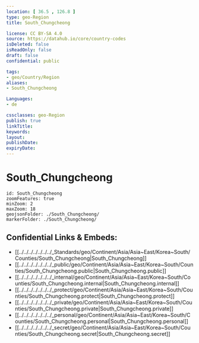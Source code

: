 ```yaml
---
location: [ 36.5 , 126.8 ] 
type: geo-Region
title: South_Chungcheong

license: CC BY-SA 4.0
source: https://datahub.io/core/country-codes
isDeleted: false
isReadOnly: false
draft: false
confidential: public

tags:
- geo/Country/Region
aliases:
- South_Chungcheong

Languages:
- de

cssclasses: geo-Region
publish: true
linkTitle: 
keywords: 
layout: 
publishDate: 
expiryDate: 
---
```


# South_Chungcheong

```leaflet
id: South_Chungcheong
zoomFeatures: true 
minZoom: 2 
maxZoom: 18
geojsonFolder: ./South_Chungcheong/
markerFolder: ./South_Chungcheong/
```


## Confidential Links & Embeds: 
- [[../../../../../../../_Standards/geo/Continent/Asia/Asia~East/Korea~South/Counties/South_Chungcheong|South_Chungcheong]] 
- [[../../../../../../../_public/geo/Continent/Asia/Asia~East/Korea~South/Counties/South_Chungcheong.public|South_Chungcheong.public]] 
- [[../../../../../../../_internal/geo/Continent/Asia/Asia~East/Korea~South/Counties/South_Chungcheong.internal|South_Chungcheong.internal]] 
- [[../../../../../../../_protect/geo/Continent/Asia/Asia~East/Korea~South/Counties/South_Chungcheong.protect|South_Chungcheong.protect]] 
- [[../../../../../../../_private/geo/Continent/Asia/Asia~East/Korea~South/Counties/South_Chungcheong.private|South_Chungcheong.private]] 
- [[../../../../../../../_personal/geo/Continent/Asia/Asia~East/Korea~South/Counties/South_Chungcheong.personal|South_Chungcheong.personal]] 
- [[../../../../../../../_secret/geo/Continent/Asia/Asia~East/Korea~South/Counties/South_Chungcheong.secret|South_Chungcheong.secret]] 

